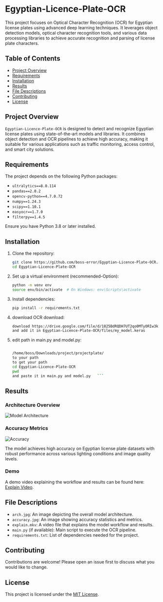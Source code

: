 
# Egyptian-Licence-Plate-OCR

This project focuses on Optical Character Recognition (OCR) for Egyptian license plates using advanced deep learning techniques. It leverages object detection models, optical character recognition tools, and various data processing libraries to achieve accurate recognition and parsing of license plate characters.

## Table of Contents
- [Project Overview](#project-overview)
- [Requirements](#requirements)
- [Installation](#installation)
- [Results](#results)
- [File Descriptions](#file-descriptions)
- [Contributing](#contributing)
- [License](#license)

## Project Overview

`Egyptian-Licence-Plate-OCR` is designed to detect and recognize Egyptian license plates using state-of-the-art models and libraries. It combines object detection and OCR pipelines to achieve high accuracy, making it suitable for various applications such as traffic monitoring, access control, and smart city solutions.

## Requirements

The project depends on the following Python packages:

- `ultralytics==8.0.114`  
- `pandas==2.0.2`  
- `opencv-python==4.7.0.72`  
- `numpy==1.24.3`  
- `scipy==1.10.1`  
- `easyocr==1.7.0`  
- `filterpy==1.4.5`  

Ensure you have Python 3.8 or later installed.

## Installation

1. Clone the repository:
   ```bash
   git clone https://github.com/boss-error/Egyptian-Licence-Plate-OCR.git
   cd Egyptian-Licence-Plate-OCR
   ```

2. Set up a virtual environment (recommended-Option):
   ```bash
   python -m venv env
   source env/bin/activate  # On Windows: env\Scripts\activate
   ```

3. Install dependencies:
   ```bash
   pip install -r requirements.txt
   ```
4. download OCR download:
   ```bash
   download https://drive.google.com/file/d/1825BdRQDH7UT2qo0MTyORIw3kdShr3mK/view?usp=sharing
   and add it in Egyptian-Licence-Plate-OCR/files/my_model.keras
5. edit path in main.py and model.py:
   ```bash
   
   /home/boss/Downloads/project/projectplate/
   to your path 
   to get your path
   cd Egyptian-Licence-Plate-OCR
   pwd
   and paste it in main.py and model.py   ```
## Results

### Architecture Overview

![Model Architecture](arch.jpg)

### Accuracy Metrics

![Accuracy](accuracy.jpg)

The model achieves high accuracy on Egyptian license plate datasets with robust performance across various lighting conditions and image quality levels.

### Demo

A demo video explaining the workflow and results can be found here: [Explain Video](explain.mkv).

## File Descriptions

- `arch.jpg`: An image depicting the overall model architecture.
- `accuracy.jpg`: An image showing accuracy statistics and metrics.
- `explain.mkv`: A video file that explains the model workflow and results.
- `main.py` (if available): Main script to execute the OCR pipeline.
- `requirements.txt`: List of dependencies needed for the project.

## Contributing

Contributions are welcome! Please open an issue first to discuss what you would like to change. 

## License

This project is licensed under the [MIT License](LICENSE).
